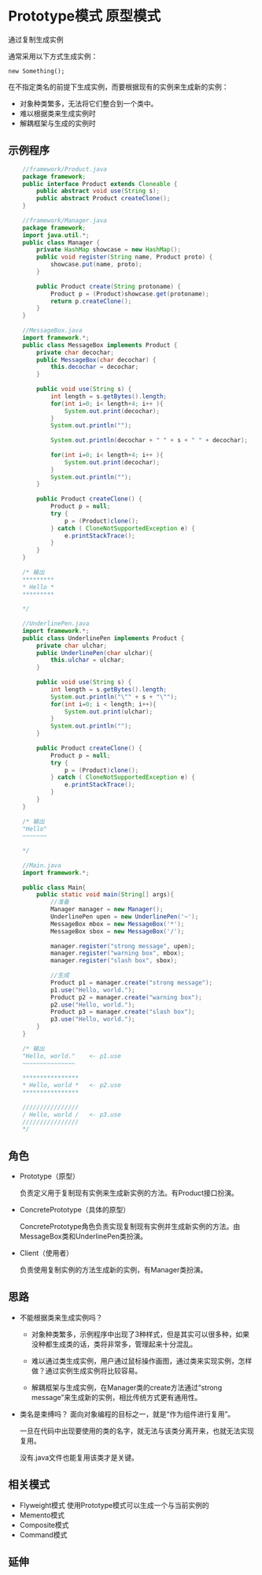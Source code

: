 # Prototype模式 原型模式

通过复制生成实例

通常采用以下方式生成实例：
    
    new Something();
    
在不指定类名的前提下生成实例，而要根据现有的实例来生成新的实例：

* 对象种类繁多，无法将它们整合到一个类中。
* 难以根据类来生成实例时
* 解耦框架与生成的实例时


## 示例程序

```Java
    //framework/Product.java
    package framework;
    public interface Product extends Cloneable {
        public abstract void use(String s);
        public abstract Product createClone();
    }
    
    //framework/Manager.java
    package framework;
    import java.util.*;
    public class Manager {
        private HashMap showcase = new HashMap();
        public void register(String name, Product proto) {
            showcase.put(name, proto);
        }
        
        public Product create(String protoname) {
            Product p = (Product)showcase.get(protoname);
            return p.createClone();
        }
    }
    
    //MessageBox.java
    import framework.*;
    public class MessageBox implements Product {
        private char decochar;
        public MessageBox(char decochar) {
            this.decochar = decochar;
        }
        
        public void use(String s) {
            int length = s.getBytes().length;
            for(int i=0; i< length+4; i++ ){
                System.out.print(decochar);
            }
            System.out.println("");
            
            System.out.println(decochar + " " + s + " " + decochar);
            
            for(int i=0; i< length+4; i++ ){
                System.out.print(decochar);
            }
            System.out.println("");
        }
        
        public Product createClone() {
            Product p = null;
            try {
                p = (Product)clone();
            } catch ( CloneNotSupportedException e) {
                e.printStackTrace();
            }
        }
    }
    
    /* 输出
    *********
    * Hello *
    *********
    
    */
    
    //UnderlinePen.java
    import framework.*;
    public class UnderlinePen implements Product {
        private char ulchar;
        public UnderlinePen(char ulchar){
            this.ulchar = ulchar;
        }
        
        public void use(String s) {
            int length = s.getBytes().length;
            System.out.println("\"" + s + "\"");
            for(int i=0; i < length; i++){
                System.out.print(ulchar);
            }
            System.out.println("");
        }
        
        public Product createClone() {
            Product p = null;
            try {
                p = (Product)clone();
            } catch ( CloneNotSupportedException e) {
                e.printStackTrace();
            }
        }
    }
    
    /* 输出
    "Hello"
    ~~~~~~~
    
    */
    
    //Main.java
    import framework.*;
    
    public class Main{
        public static void main(String[] args){
            //准备
            Manager manager = new Manager();
            UnderlinePen upen = new UnderlinePen('~');
            MessageBox mbox = new MessageBox('*');
            MessageBox sbox = new MessageBox('/');
            
            manager.register("strong message", upen);
            manager.register("warning box", mbox);
            manager.register("slash box", sbox);
            
            //生成
            Product p1 = manager.create("strong message");
            p1.use("Hello, world.");
            Product p2 = manager.create("warning box");
            p2.use("Hello, world.");
            Product p3 = manager.create("slash box");
            p3.use("Hello, world.");
        }
    }
    
    /* 输出
    "Hello, world."    <- p1.use
    ~~~~~~~~~~~~~~~
    
    ****************
    * Hello, world *   <- p2.use
    ****************
    
    ////////////////
    / Hello, world /   <- p3.use
    ////////////////
    */
```

## 角色
* Prototype（原型）

    负责定义用于复制现有实例来生成新实例的方法。有Product接口扮演。

* ConcretePrototype（具体的原型）

    ConcretePrototype角色负责实现复制现有实例并生成新实例的方法。由MessageBox类和UnderlinePen类扮演。

* Client（使用者）

    负责使用复制实例的方法生成新的实例，有Manager类扮演。
    
## 思路
* 不能根据类来生成实例吗？
    * 对象种类繁多，示例程序中出现了3种样式，但是其实可以很多种，如果没种都生成类的话，类将非常多，管理起来十分混乱。
    
    * 难以通过类生成实例，用户通过鼠标操作画图，通过类来实现实例，怎样做？通过实例生成实例将比较容易。
    
    * 解耦框架与生成实例，在Manager类的create方法通过“strong message”来生成新的实例，相比传统方式更有通用性。
    
* 类名是束缚吗？
    面向对象编程的目标之一，就是“作为组件进行复用”。
    
    一旦在代码中出现要使用的类的名字，就无法与该类分离开来，也就无法实现复用。
    
    没有.java文件也能复用该类才是关键。

## 相关模式
* Flyweight模式
    使用Prototype模式可以生成一个与当前实例的
* Memento模式
* Composite模式
* Command模式

## 延伸
